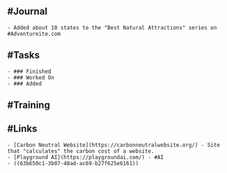 ## #Journal
	- Added about 10 states to the "Best Natural Attractions" series on #Adventureite.com
## #Tasks
	- ### Finished
	- ### Worked On
	- ### Added
## #Training
## #Links
	- [Carbon Neutral Website](https://carbonneutralwebsite.org/) - Site that "calculates" the carbon cost of a website.
	- [Playground AI](https://playgroundai.com/) - #AI
	- ((63b650c1-3b07-48ad-ac69-b27f625e6161))